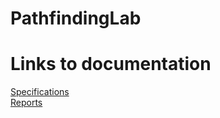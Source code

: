 # PathfindingLab

# Links to documentation 

[Specifications](https://github.com/NuiS4ncE/PathfindingLab/blob/master/documentation/specifications.md)
</br>
[Reports](https://github.com/NuiS4ncE/PathfindingLab/tree/master/documentation/reports)


